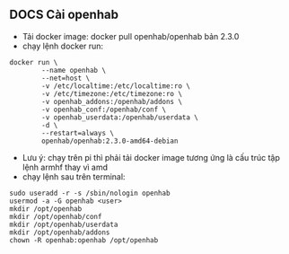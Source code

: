 ## DOCS Cài openhab
- Tải docker image: docker pull openhab/openhab bản 2.3.0
- chạy lệnh docker run:

```
docker run \
        --name openhab \
        --net=host \
        -v /etc/localtime:/etc/localtime:ro \
        -v /etc/timezone:/etc/timezone:ro \
        -v openhab_addons:/openhab/addons \
        -v openhab_conf:/openhab/conf \
        -v openhab_userdata:/openhab/userdata \
        -d \
        --restart=always \
        openhab/openhab:2.3.0-amd64-debian
```
- Lưu ý: chạy trên pi thì phải tải docker image tương ứng là cấu trúc tập lệnh armhf thay vì amd 
- chạy lệnh sau trên terminal: 

```
sudo useradd -r -s /sbin/nologin openhab
usermod -a -G openhab <user>
mkdir /opt/openhab
mkdir /opt/openhab/conf
mkdir /opt/openhab/userdata
mkdir /opt/openhab/addons
chown -R openhab:openhab /opt/openhab
```

